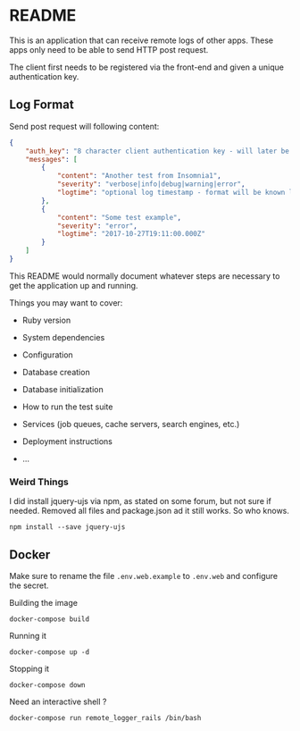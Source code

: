 # README

This is an application that can receive remote logs of other apps. These apps only need to be able to send HTTP post request.

The client first needs to be registered via the front-end and given a unique authentication key.

## Log Format

Send post request will following content:

```json
{
    "auth_key": "8 character client authentication key - will later be upgraded to 32 of 64 chars",
    "messages": [
        {
            "content": "Another test from Insomnia1",
            "severity": "verbose|info|debug|warning|error",
            "logtime": "optional log timestamp - format will be known later on"
        },
        {
            "content": "Some test example",
            "severity": "error",
            "logtime": "2017-10-27T19:11:00.000Z"
        }
    ]
}
```

This README would normally document whatever steps are necessary to get the
application up and running.

Things you may want to cover:

* Ruby version

* System dependencies

* Configuration

* Database creation

* Database initialization

* How to run the test suite

* Services (job queues, cache servers, search engines, etc.)

* Deployment instructions

* ...


### Weird Things

I did install jquery-ujs via npm, as stated on some forum, but not sure if needed. Removed all files and package.json ad it still works. So who knows.

```shell
npm install --save jquery-ujs
```

## Docker

Make sure to rename the file `.env.web.example` to `.env.web` and configure the secret.

Building the image

```shell
docker-compose build
```

Running it

```shell
docker-compose up -d
```

Stopping it

```shell
docker-compose down
```

Need an interactive shell ?

```shell
docker-compose run remote_logger_rails /bin/bash
```
